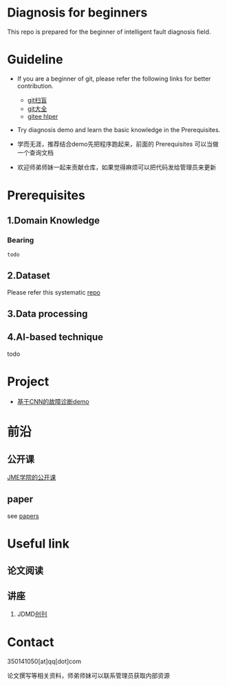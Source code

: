 # Diagnosis for beginners
This repo is prepared for the beginner of intelligent fault diagnosis field. 

# Guideline
* If you are a beginner of git, please refer the following links for better contribution.

    * [git扫盲](https://gitee.com/help/articles/4104)
    * [git大全](https://gitee.com/all-about-git)
    * [gitee hlper](https://gitee.com/help/articles/4122)
* Try diagnosis demo and learn the basic knowledge in the Prerequisites. 
* 学而无涯，推荐结合demo先把程序跑起来，前面的 Prerequisites 可以当做一个查询文档
* 欢迎师弟师妹一起来贡献仓库，如果觉得麻烦可以把代码发给管理员来更新

# Prerequisites
## 1.Domain Knowledge
### Bearing
    todo


## 2.Dataset
Please refer this systematic [repo](https://github.com/hustcxl/Rotating-machine-fault-data-set)


## 3.Data processing

## 4.AI-based technique

todo

# Project
- [基于CNN的故障诊断demo](https://www.kaggle.com/liki17/cnndemo1)


# 前沿
## 公开课
[JME学院的公开课](https://space.bilibili.com/701097616/channel/collectiondetail?sid=243158)
## paper
see [papers](/papers.md)
# Useful link
## 论文阅读
## 讲座
1. JDMD[创刊](https://play.yunxi.tv/livestream/9a314f31e1a14fb2b5d8554dabc34814)

# Contact
350141050[at]qq[dot]com

论文撰写等相关资料，师弟师妹可以联系管理员获取内部资源
